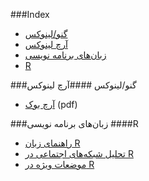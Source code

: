 ###Index
* [گنو/لینوکس](#%da%af%d9%86%d9%88%d9%84%db%8c%d9%86%d9%88%da%a9%d8%b3)
* [آرچ لینوکس](#%d8%a2%d8%b1%da%86-%d9%84%db%8c%d9%86%d9%88%da%a9%d8%b3)
* [زبان‌های برنامه نویسی](#%d8%b2%d8%a8%d8%a7%d9%86%d9%87%d8%a7%db%8c-%d8%a8%d8%b1%d9%86%d8%a7%d9%85%d9%87-%d9%86%d9%88%db%8c%d8%b3%db%8c)
* [R](#r)

###گنو/لینوکس
####آرچ لینوکس
* [آرچ بوک](http://linuxreview.ir/archbook/ArchBook-2012-1.pdf) (pdf)

###زبان‌های برنامه نویسی
####R
* [راهنمای زبان R](http://cran.r-project.org/doc/contrib/Mousavi-R-lang_in_Farsi.pdf)
* [تحلیل شبکه‌های اجتماعی در R](http://cran.r-project.org/doc/contrib/Raeesi-SNA_in_R_in_Farsi.pdf)
* [موضعات ویژه در R](http://cran.r-project.org/doc/contrib/Mousavi-R_topics_in_Farsi.pdf)
